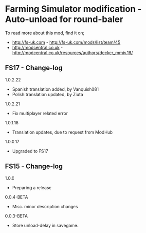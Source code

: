 # Farming Simulator modification - Auto-unload for round-baler

To read more about this mod, find it on;
- http://fs-uk.com - http://fs-uk.com/mods/list/team/45
- http://modcentral.co.uk - http://modcentral.co.uk/resources/authors/decker_mmiv.18/


## FS17 - Change-log
1.0.2.22
- Spanish translation added, by Vanquish081
- Polish translation updated, by Ziuta

1.0.2.21
- Fix multiplayer related error

1.0.1.18
- Translation updates, due to request from ModHub

1.0.0.17
- Upgraded to FS17


## FS15 - Change-log

1.0.0
- Preparing a release

0.0.4-BETA
- Misc. minor description changes

0.0.3-BETA
- Store unload-delay in savegame.
